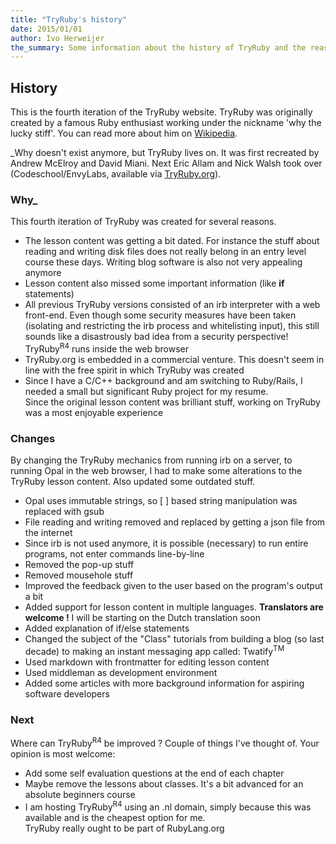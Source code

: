 ```yaml
---
title: "TryRuby's history"
date: 2015/01/01
author: Ivo Herweijer
the_summary: Some information about the history of TryRuby and the reasons for being of TryRuby<sup>R4</sup>.
---
```


## History
This is the fourth iteration of the TryRuby website.
TryRuby was originally created by a famous Ruby enthusiast working under the nickname 'why
the lucky stiff'. You can read more about him on
<a href="http://en.wikipedia.org/wiki/Why_the_lucky_stiff" target="_blank">Wikipedia</a>.

\_Why doesn't exist anymore, but TryRuby lives on. It was first recreated by Andrew McElroy
and David Miani. Next Eric Allam and Nick Walsh took over (Codeschool/EnvyLabs,
available via <a href="http://tryruby.org/" target="_blank">TryRuby.org</a>).

### Why_
This fourth iteration of TryRuby was created for several reasons. 

- The lesson content was getting a bit dated. For instance the stuff about reading and writing
  disk files does not really belong in an entry level course these days. Writing blog software
  is also not very appealing anymore
- Lesson content also missed some important information (like __if__ statements)
- All previous TryRuby versions consisted of an irb interpreter with a web front-end.
  Even though some security measures have been taken (isolating and restricting the irb process
  and whitelisting input), this still sounds like a disastrously bad idea from a security
  perspective!  
  TryRuby<sup>R4</sup> runs inside the web browser
- TryRuby.org is embedded in a commercial venture. This doesn't seem in line with the
  free spirit in which TryRuby was created
- Since I have a C/C++ background and am switching to Ruby/Rails, I needed a small but significant
  Ruby project for my resume.  
  Since the original lesson content was brilliant stuff, working on TryRuby was a most
  enjoyable experience

### Changes
By changing the TryRuby mechanics from running irb on a server, to running Opal in the web browser,
I had to make some alterations to the TryRuby lesson content. Also updated some outdated stuff.

- Opal uses immutable strings, so [ ] based string manipulation was replaced with gsub
- File reading and writing removed and replaced by getting a json file from the internet
- Since irb is not used anymore, it is possible (necessary) to run entire programs, not enter
  commands line-by-line
- Removed the pop-up stuff
- Removed mousehole stuff
- Improved the feedback given to the user based on the program's output a bit
- Added support for lesson content in multiple languages. __Translators are welcome !__
  I will be starting on the Dutch translation soon
- Added explanation of if/else statements
- Changed the subject of the "Class" tutorials from building a blog (so last decade) to making an
  instant messaging app called: Twatify<sup>TM</sup>
- Used markdown with frontmatter for editing lesson content
- Used middleman as development environment
- Added some articles with more background information for aspiring software developers

### Next
Where can TryRuby<sup>R4</sup> be improved ? Couple of things I've thought of.
Your opinion is most welcome:

- Add some self evaluation questions at the end of each chapter
- Maybe remove the lessons about classes. It's a bit advanced for an absolute beginners
  course
- I am hosting TryRuby<sup>R4</sup> using an .nl domain, simply because this was available and
  is the cheapest option for me.  
  TryRuby really ought to be part of RubyLang.org

